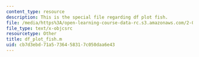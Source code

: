```yaml
---
content_type: resource
description: This is the special file regarding df plot fish.
file: /media/https%3A/open-learning-course-data-rc.s3.amazonaws.com/2-087-engineering-math-differential-equations-and-linear-algebra-fall-2014/cb7d3ebd71a5736458317c050daa6e43_df_plot_fish.m
file_type: text/x-objcsrc
resourcetype: Other
title: df_plot_fish.m
uid: cb7d3ebd-71a5-7364-5831-7c050daa6e43
---
```

